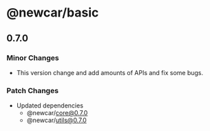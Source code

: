 # @newcar/basic

## 0.7.0

### Minor Changes

- This version change and add amounts of APIs and fix some bugs.

### Patch Changes

- Updated dependencies
  - @newcar/core@0.7.0
  - @newcar/utils@0.7.0
